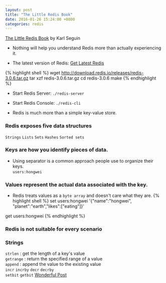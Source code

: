 ```yaml
---
layout: post
title: "The Little Redis Book"
date: 2016-01-26 15:24:00 +0800
categories: redis
---
```


[The Little Redis Book](http://openmymind.net/redis.pdf) by Karl Seguin

* Nothing will help you understand Redis more than actually experiencing it.

* The latest version of Redis: [Get Latest Redis](http://redis.io/download)

{% highlight shell %}
wget http://download.redis.io/releases/redis-3.0.6.tar.gz
tar xzf redis-3.0.6.tar.gz
cd redis-3.0.6
make
{% endhighlight %}

* Start Redis Server:  `./redis-server`
* Start Redis Console: `./redis-cli`

* Redis is much more than a simple key-value store.

### Redis exposes five data structures
`Strings` `Lists` `Sets` `Hashes` `Sorted sets`

### Keys are how you identify pieces of data.
* Using separator is a common approach people use to organize their keys.<br>
`users:hongwei`

### Values represent the actual data associated with the key.
* Redis treats values as a `byte array` and doesn't care what they are.
{% highlight shell %}
set users:hongwei '{"name":"hongwei", "planet":"earth","likes":["eating"]}'

get users:hongwei
{% endhighlight %}

### Redis is not suitable for every scenario

### Strings
`strlen` : get the length of a key's value<br>
`getrange` : return the specified range of a value<br>
`append` : append the value to the existing value<br>
`incr` `incrby` `decr` `decrby`<br>
`setbit` `getbit` [Wonderful Post](http://blog.getspool.com/2011/11/29/fast-easy-realtime-metrics-using-redis-bitmaps/)
